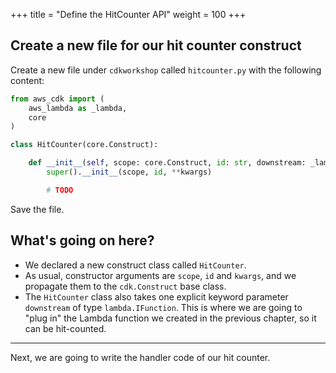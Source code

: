 +++
title = "Define the HitCounter API"
weight = 100
+++

## Create a new file for our hit counter construct

Create a new file under `cdkworkshop` called `hitcounter.py` with the following content:

```python
from aws_cdk import (
    aws_lambda as _lambda,
    core
)

class HitCounter(core.Construct):

    def __init__(self, scope: core.Construct, id: str, downstream: _lambda.IFunction, **kwargs):
        super().__init__(scope, id, **kwargs)

        # TODO
```

Save the file.

## What's going on here?

* We declared a new construct class called `HitCounter`.
* As usual, constructor arguments are `scope`, `id` and `kwargs`, and we
  propagate them to the `cdk.Construct` base class.
* The `HitCounter` class also takes one explicit keyword parameter `downstream`
  of type `lambda.IFunction`. This is where we are going to "plug in" the Lambda
  function we created in the previous chapter, so it can be hit-counted.

----

Next, we are going to write the handler code of our hit counter.
